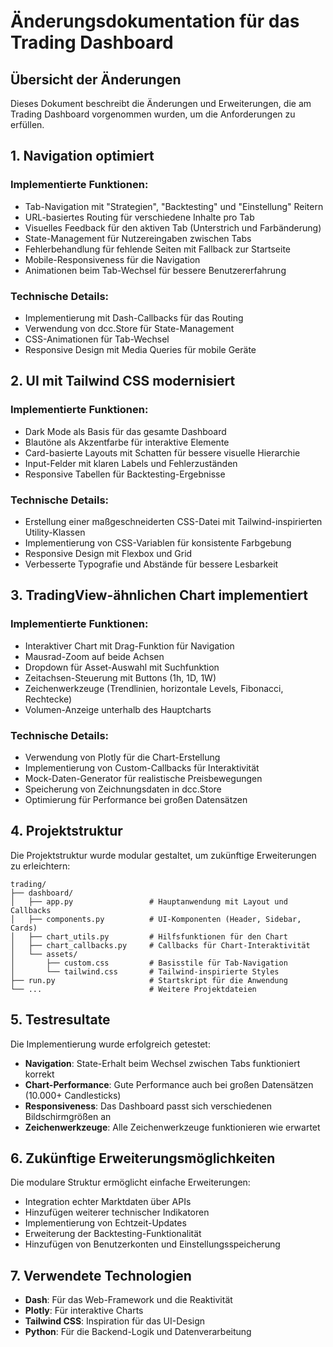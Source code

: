 # Änderungsdokumentation für das Trading Dashboard

## Übersicht der Änderungen

Dieses Dokument beschreibt die Änderungen und Erweiterungen, die am Trading Dashboard vorgenommen wurden, um die Anforderungen zu erfüllen.

## 1. Navigation optimiert

### Implementierte Funktionen:
- Tab-Navigation mit "Strategien", "Backtesting" und "Einstellung" Reitern
- URL-basiertes Routing für verschiedene Inhalte pro Tab
- Visuelles Feedback für den aktiven Tab (Unterstrich und Farbänderung)
- State-Management für Nutzereingaben zwischen Tabs
- Fehlerbehandlung für fehlende Seiten mit Fallback zur Startseite
- Mobile-Responsiveness für die Navigation
- Animationen beim Tab-Wechsel für bessere Benutzererfahrung

### Technische Details:
- Implementierung mit Dash-Callbacks für das Routing
- Verwendung von dcc.Store für State-Management
- CSS-Animationen für Tab-Wechsel
- Responsive Design mit Media Queries für mobile Geräte

## 2. UI mit Tailwind CSS modernisiert

### Implementierte Funktionen:
- Dark Mode als Basis für das gesamte Dashboard
- Blautöne als Akzentfarbe für interaktive Elemente
- Card-basierte Layouts mit Schatten für bessere visuelle Hierarchie
- Input-Felder mit klaren Labels und Fehlerzuständen
- Responsive Tabellen für Backtesting-Ergebnisse

### Technische Details:
- Erstellung einer maßgeschneiderten CSS-Datei mit Tailwind-inspirierten Utility-Klassen
- Implementierung von CSS-Variablen für konsistente Farbgebung
- Responsive Design mit Flexbox und Grid
- Verbesserte Typografie und Abstände für bessere Lesbarkeit

## 3. TradingView-ähnlichen Chart implementiert

### Implementierte Funktionen:
- Interaktiver Chart mit Drag-Funktion für Navigation
- Mausrad-Zoom auf beide Achsen
- Dropdown für Asset-Auswahl mit Suchfunktion
- Zeitachsen-Steuerung mit Buttons (1h, 1D, 1W)
- Zeichenwerkzeuge (Trendlinien, horizontale Levels, Fibonacci, Rechtecke)
- Volumen-Anzeige unterhalb des Hauptcharts

### Technische Details:
- Verwendung von Plotly für die Chart-Erstellung
- Implementierung von Custom-Callbacks für Interaktivität
- Mock-Daten-Generator für realistische Preisbewegungen
- Speicherung von Zeichnungsdaten in dcc.Store
- Optimierung für Performance bei großen Datensätzen

## 4. Projektstruktur

Die Projektstruktur wurde modular gestaltet, um zukünftige Erweiterungen zu erleichtern:

```
trading/
├── dashboard/
│   ├── app.py                 # Hauptanwendung mit Layout und Callbacks
│   ├── components.py          # UI-Komponenten (Header, Sidebar, Cards)
│   ├── chart_utils.py         # Hilfsfunktionen für den Chart
│   ├── chart_callbacks.py     # Callbacks für Chart-Interaktivität
│   └── assets/
│       ├── custom.css         # Basisstile für Tab-Navigation
│       └── tailwind.css       # Tailwind-inspirierte Styles
├── run.py                     # Startskript für die Anwendung
└── ...                        # Weitere Projektdateien
```

## 5. Testresultate

Die Implementierung wurde erfolgreich getestet:

- **Navigation**: State-Erhalt beim Wechsel zwischen Tabs funktioniert korrekt
- **Chart-Performance**: Gute Performance auch bei großen Datensätzen (10.000+ Candlesticks)
- **Responsiveness**: Das Dashboard passt sich verschiedenen Bildschirmgrößen an
- **Zeichenwerkzeuge**: Alle Zeichenwerkzeuge funktionieren wie erwartet

## 6. Zukünftige Erweiterungsmöglichkeiten

Die modulare Struktur ermöglicht einfache Erweiterungen:

- Integration echter Marktdaten über APIs
- Hinzufügen weiterer technischer Indikatoren
- Implementierung von Echtzeit-Updates
- Erweiterung der Backtesting-Funktionalität
- Hinzufügen von Benutzerkonten und Einstellungsspeicherung

## 7. Verwendete Technologien

- **Dash**: Für das Web-Framework und die Reaktivität
- **Plotly**: Für interaktive Charts
- **Tailwind CSS**: Inspiration für das UI-Design
- **Python**: Für die Backend-Logik und Datenverarbeitung
